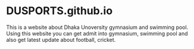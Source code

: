 # DUSPORTS.github.io
This is a website about Dhaka Unoversity gymnasium and swimming pool. Using this website you can get admit into gymnasium, swimming pool and also get latest update about football, cricket.
